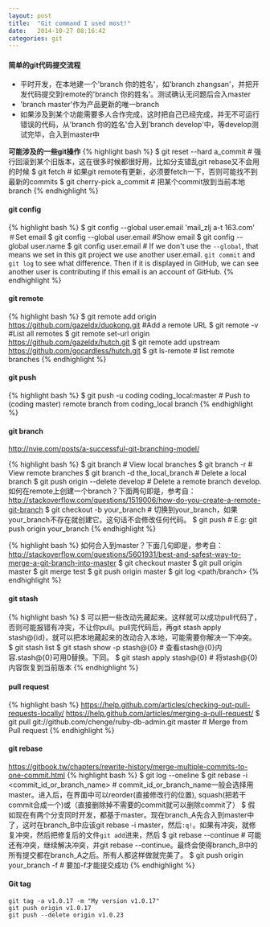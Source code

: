 ```yaml
---
layout: post
title:  "Git command I used most!"
date:   2014-10-27 08:16:42
categories: git
---
```


#### 简单的git代码提交流程
* 平时开发，在本地建一个'branch 你的姓名'，如'branch zhangsan'，并把开发代码提交到remote的'branch 你的姓名'。测试确认无问题后合入master
* 'branch master'作为产品更新的唯一branch
* 如果涉及到某个功能需要多人合作完成，这时把自己已经完成，并无不可运行错误的代码，从'branch 你的姓名'合入到'branch develop'中，等develop测试完毕，合入到master中

**可能涉及的一些git操作**
{% highlight bash %}
$ git reset --hard a_commit # 强行回滚到某个旧版本，这在很多时候都很好用，比如分支错乱git rebase又不会用的时候
$ git fetch # 如果git remote有更新，必须要fetch一下，否则可能找不到最新的commits
$ git cherry-pick a_commit # 把某个commit放到当前本地branch
{% endhighlight %}

#### git config
{% highlight bash %}
$ git config --global user.email 'mail_zlj a-t 163.com' ＃Set email
$ git config --global user.email #Show email
$ git config --global user.name
$ git config user.email # If we don't use the `--global`, that means we set in this git project we use another user.email. `git commit` and `git log` to see what difference. Then if it is displayed in GitHub, we can see another user is contributing if this email is an account of GitHub. 
{% endhighlight %}

#### git remote
{% highlight bash %}
$ git remote add origin https://github.com/gazeldx/duokong.git #Add a remote URL
$ git remote -v #List all remotes
$ git remote set-url origin https://github.com/gazeldx/hutch.git
$ git remote add upstream https://github.com/gocardless/hutch.git
$ git ls-remote # list remote branches
{% endhighlight %}

#### git push
{% highlight bash %}
$ git push -u coding coding_local:master # Push to (coding master) remote branch from coding_local branch
{% endhighlight %}

#### git branch
http://nvie.com/posts/a-successful-git-branching-model/

{% highlight bash %}
$ git branch # View local branches
$ git branch -r # View remote branches
$ git branch -d the_local_branch # Delete a local branch
$ git push origin --delete develop # Delete a remote branch develop.
如何在remote上创建一个branch？下面两句即是，参考自：http://stackoverflow.com/questions/1519006/how-do-you-create-a-remote-git-branch
$ git checkout -b your_branch # 切换到your_branch，如果your_branch不存在就创建它。这句话不会修改任何代码。
$ git push <remote-name> <branch-name> # E.g: git push origin your_branch
{% endhighlight %}

{% highlight bash %}
如何合入到master？下面几句即是，参考自：http://stackoverflow.com/questions/5601931/best-and-safest-way-to-merge-a-git-branch-into-master
$ git checkout master
$ git pull origin master
$ git merge test
$ git push origin master
$ git log <path/branch>
{% endhighlight %}

#### git stash
{% highlight bash %}
$ 可以把一些改动先藏起来。这样就可以成功pull代码了，否则可能报错有冲突，不让你pull。pull完代码后，再git stash apply stash@{id}，就可以把本地藏起来的改动合入本地，可能需要你解决一下冲突。
$ git stash list
$ git stash show -p stash@{0} # 查看stash@{0}内容.stash@{0}可用0替换。下同。
$ git stash apply stash@{0} # 将stash@{0}内容恢复到当前版本
{% endhighlight %}

#### pull request
{% highlight bash %}
https://help.github.com/articles/checking-out-pull-requests-locally/
https://help.github.com/articles/merging-a-pull-request/
$ git pull git://github.com/chenge/ruby-db-admin.git master # Merge from Pull request
{% endhighlight %}

#### git rebase
https://gitbook.tw/chapters/rewrite-history/merge-multiple-commits-to-one-commit.html
{% highlight bash %}
$ git log --oneline
$ git rebase -i <commit_id_or_branch_name> # commit_id_or_branch_name一般会选择用master。进入后，在界面中可以reorder(直接修改行的位置), squash(把若干commit合成一个)或（直接删除掉不需要的commit就可以删除commit了）
$ 假如现在有两个分支同时开发，都基于master。现在branch_A先合入到master中了，这时在branch_B中应该git rebase -i master，然后`:q!`。如果有冲突，就修复冲突，然后把修复后的文件`git add`进来，然后
$ git rebase --continue # 可能还有冲突，继续解决冲突，并git rebase --continue。最终会使得branch_B中的所有提交都在branch_A之后。所有人都这样做就完美了。
$ git push origin your_branch -f # 要加-f才能提交成功
{% endhighlight %}

#### Git tag
```
git tag -a v1.0.17 -m "My version v1.0.17"
git push origin v1.0.17
git push --delete origin v1.0.23
```
